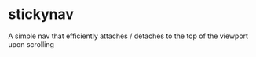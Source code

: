 stickynav
=========

A simple nav that efficiently attaches / detaches to the top of the viewport upon scrolling
